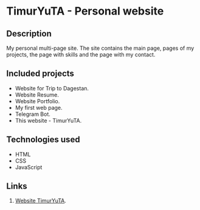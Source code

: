 # TimurYuTA - Personal website

## Description

My personal multi-page site. The site contains the main page, pages of my projects, the page with skills and the page with my contact.

## Included projects

* Website for Trip to Dagestan.
* Website Resume.
* Website Portfolio.
* My first web page.
* Telegram Bot.
* This website - TimurYuTA.

## Technologies used

- HTML
- CSS
- JavaScript

## Links

1. [Website TimurYuTA](https://timuryuta.github.io/TimurYuTA-website/).